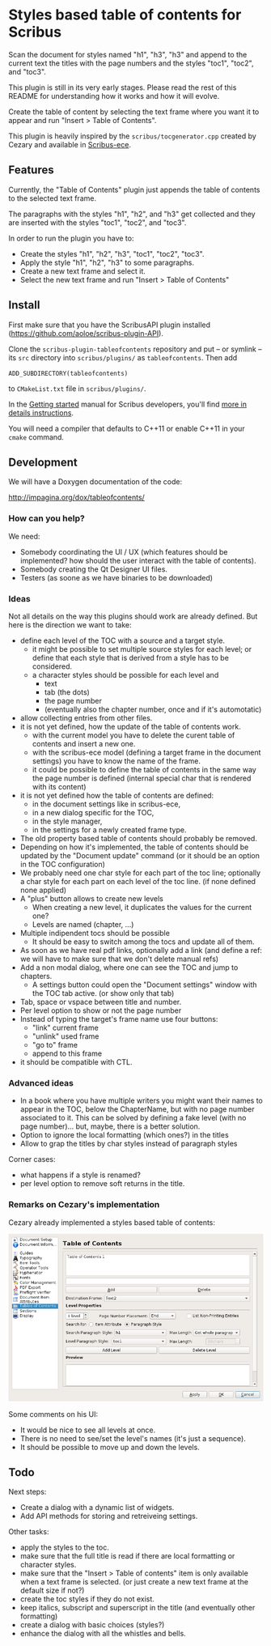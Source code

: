 # Styles based table of contents for Scribus

Scan the document for styles named "h1", "h3", "h3" and append to the current text the titles with the page numbers and the styles "toc1", "toc2", and "toc3".

This plugin is still in its very early stages. Please read the rest of this README for understanding how it works and how it will evolve.

Create the table of content by selecting the text frame where you want it to appear and run "Insert > Table of Contents".

This plugin is heavily inspired by the `scribus/tocgenerator.cpp` created by Cezary and available in [Scribus-ece](https://github.com/AlterScribus/ece15).

## Features

Currently, the "Table of Contents" plugin just appends the table of contents to the selected text frame.

The paragraphs with the styles "h1", "h2", and "h3" get collected and they are inserted with the styles "toc1", "toc2", and "toc3".

In order to run the plugin you have to:

- Create the styles "h1", "h2", "h3", "toc1", "toc2", "toc3".
- Apply the style "h1", "h2", "h3" to some paragraphs.
- Create a new text frame and select it.
- Select the new text frame and run "Insert > Table of Contents"

## Install

First make sure that you have the ScribusAPI plugin installed (https://github.com/aoloe/scribus-plugin-API).

Clone the `scribus-plugin-tableofcontents` repository and put – or symlink – its `src` directory into `scribus/plugins/` as `tableofcontents`. Then add 

    ADD_SUBDIRECTORY(tableofcontents)

to `CMakeList.txt` file in `scribus/plugins/`.

In the [Getting started](https://github.com/aoloe/scribus-manual-development/blob/master/content/getting-started/getting-started.md) manual for Scribus developers, you'll find [more in details instructions](https://github.com/aoloe/scribus-manual-development/blob/master/content/getting-started/getting-started.md#adding-a-plugin-from-a-github-repository).

You will need a compiler that defaults to C++11 or enable C++11 in your `cmake` command.

## Development

We will have a Doxygen documentation of the code:

<http://impagina.org/dox/tableofcontents/>

### How can you help?

We need:

- Somebody coordinating the UI / UX (which features should be implemented? how should the user interact with the table of contents).
- Somebody creating the Qt Designer UI files.
- Testers (as soone as we have binaries to be downloaded)

### Ideas

Not all details on the way this plugins should work are already defined. But here is the direction we want to take:

- define each level of the TOC with a source and a target style.
  - it might be possible to set multiple source styles for each level; or define that each style that is derived from a style has to be considered.
  - a character styles should be possible for each level and
    - text
    - tab (the dots)
    - the page number
    - (eventually also the chapter number, once and if it's automotatic)
- allow collecting entries from other files.
- it is not yet defined, how the update of the table of contents work.
  - with the current model you have to delete the curent table of contents and insert a new one.
  - with the scribus-ece model (defining a target frame in the document settings) you have to know the name of the frame.
  - it could be possible to define the table of contents in the same way the page number is defined (internal special char that is rendered with its content)
- it is not yet defined how the table of contents are defined:
  - in the document settings like in scribus-ece,
  - in a new dialog specific for the TOC,
  - in the style manager,
  - in the settings for a newly created frame type.
- The old property based table of contents should probably be removed.
- Depending on how it's implemented, the table of contents should be updated by the "Document update" command (or it should be an option in the TOC configuration)
- We probably need one char style for each part of the toc line; optionally a char style for each part on each level of the toc line. (if none defined none applied)
- A "plus" button allows to create new levels
  - When creating a new level, it duplicates the values for the current one?
  - Levels are named (chapter, ...)
- Multiple indipendent tocs should be possible
  - It should be easy to switch among the tocs and update all of them.
- As soon as we have real pdf links, optionally add a link (and define a ref: we will have to make sure that we don't delete manual refs)
- Add a non modal dialog, where one can see the TOC and jump to chapters.
  - A settings button could open the "Document settings" window with the TOC tab active. (or show only that tab)
- Tab, space or vspace between title and number.
- Per level option to show or not the page number
- Instead of typing the target's frame name use four buttons:
  - "link" current frame
  - "unlink" used frame
  - "go to" frame
  - append to this frame
- it should be compatible with CTL.

### Advanced ideas


- In a book where you have multiple writers you might want their names to appear in the TOC, below the ChapterName, but with no page number associated to it. This can be solved by defining a fake level (with no page number)... but, maybe, there is a better solution.
- Option to ignore the local formatting (which ones?) in the titles
- Allow to grap the titles by char styles instead of paragraph styles

Corner cases:

- what happens if a style is renamed?
- per level option to remove soft returns in the title.

### Remarks  on Cezary's implementation

Cezary already implemented a styles based table of contents:

![Screenshot of Cezary's Table of Contents' options](resources/images/toc-ece.png)

Some comments on his UI:

- It would be nice to see all levels at once.
- There is no need to see/set the level's names (it's just a sequence).
- It should be possible to move up and down the levels.

## Todo

Next steps:

- Create a dialog with a dynamic list of widgets.
- Add API methods for storing and retreiveing settings.

Other tasks:

- apply the styles to the toc.
- make sure that the full title is read if there are local formatting or character styles.
- make sure that the "Insert > Table of contents" item is only available when a text frame is selected. (or just create a new text frame at the default size if not?)
- create the toc styles if they do not exist.
- keep italics, subscript and superscript in the title (and eventually other formatting)
- create a dialog with basic choices (styles?)
- enhance the dialog with all the whistles and bells.
